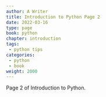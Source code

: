 ```yaml
---
author: A Writer
title: Introduction to Python Page 2
date: 2022-03-16
type: page
book: python
chapter: introduction
tags:
 - python tips
categories:
 - python
 - book
weight: 2000
---
```


Page 2 of Introduction to Python.